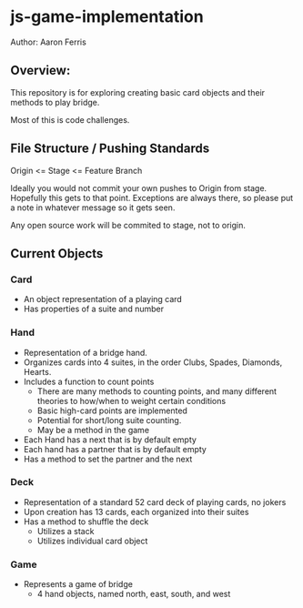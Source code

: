 # js-game-implementation

Author: Aaron Ferris

## Overview:
This repository is for exploring creating basic card objects and their methods to play bridge.

Most of this is code challenges.

## File Structure / Pushing Standards

Origin  <= Stage <= Feature Branch

Ideally you would not commit your own pushes to Origin from stage. Hopefully this gets to that point. Exceptions are always there, so please put a note in whatever message so it gets seen.

Any open source work will be commited to stage, not to origin.

## Current Objects

### Card
  * An object representation of a playing card 
  * Has properties of a suite and number
### Hand
  * Representation of a bridge hand.
  * Organizes cards into 4 suites, in the order Clubs, Spades, Diamonds, Hearts.
  * Includes a function to count points
    * There are many methods to counting points, and many different theories to how/when to weight certain conditions
    * Basic high-card points are implemented
    * Potential for short/long suite counting.
    * May be a method in the game
  * Each Hand has a next that is by default empty
  * Each hand has a partner that is by default empty
  * Has a method to set the partner and the next
### Deck
  * Representation of a standard 52 card deck of playing cards, no jokers
  * Upon creation has 13 cards, each organized into their suites
  * Has a method to shuffle the deck
    * Utilizes a stack
    * Utilizes individual card object
### Game
  * Represents a game of bridge
    * 4 hand objects, named north, east, south, and west

